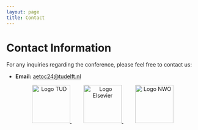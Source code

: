```yaml
---
layout: page
title: Contact
---
```


# Contact Information

For any inquiries regarding the conference, please feel free to contact us:

- **Email:** [aetoc24@tudelft.nl](mailto:aetoc24@tudelft.nl)

<p align="center">
  <a href="https://www.tudelft.nl/" target="_blank">
    <img alt="Logo TUD" src="https://www.aetoc24.com/assets/img/tud_logo.jpg" height="100px">
  </a>
  &nbsp; &nbsp; &nbsp; &nbsp;
  <a href="https://www.elsevier.com/" target="_blank">
    <img alt="Logo Elsevier" src="https://www.aetoc24.com/assets/img/Elsevier_logo.png" height="100px">
  </a>
  &nbsp; &nbsp; &nbsp; &nbsp;
  <a href="https://www.nwo.nl/en" target="_blank">
    <img alt="Logo NWO" src="https://www.aetoc24.com/assets/img/NWO_logo.jpg" height="100px">
  </a>
</p>



